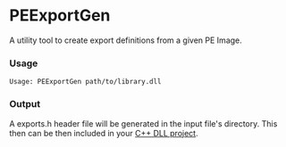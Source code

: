 # PEExportGen
A utility tool to create export definitions from a given PE Image.


### Usage

`Usage: PEExportGen path/to/library.dll`


### Output

A exports.h header file will be generated in the input file's directory. This then can be then included in your [C++ DLL project](https://github.com/cihansol/DLLProxyProject).

